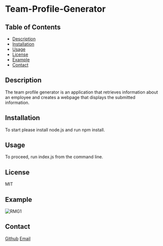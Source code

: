 # Team-Profile-Generator
## Table of Contents
- [Description](#description)
- [Installation](#installation)
- [Usage](#usage)
- [License](#license)
- [Example](#example)
- [Contact](#contact)

## Description 
The team profile generator is an application that retrieves information about an employee and creates a webpage that displays the submitted information. 

## Installation
To start please install node.js and run npm install.

## Usage
To proceed, run index.js from the command line.

## License
MIT

## Example
![RMG1](https://user-images.githubusercontent.com/107279321/180661550-67c747d4-bb99-444f-92f9-3a28247ec65c.gif)

## Contact
[Github](https://github.com/apark0819/)
[Email](https://gmail.com/apark0819)
